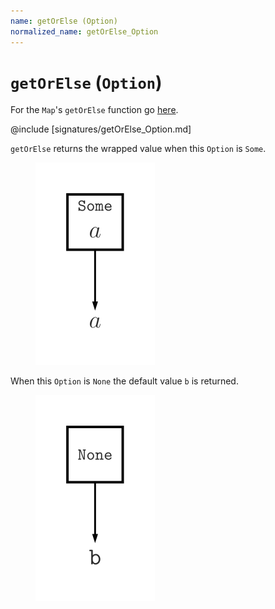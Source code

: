 ```yaml
---
name: getOrElse (Option)
normalized_name: getOrElse_Option
---
```


# `getOrElse` (`Option`)

For the `Map`'s `getOrElse` function go [here](./getOrElse_Map).

@include [signatures/getOrElse_Option.md]

`getOrElse` returns the wrapped value when this `Option` is `Some`.

<figure class="diagram">
  <img src="images/getOrElse_Option.svg" alt="getOrElse function">
  <!-- <figcaption class="diagram-desc"></figcaption> -->
</figure>

When this `Option` is `None` the default value `b` is returned.

<figure class="diagram">
  <img src="images/getOrElse_Option.2.svg" alt="getOrElse function">
  <!-- <figcaption class="diagram-desc"></figcaption> -->
</figure>

